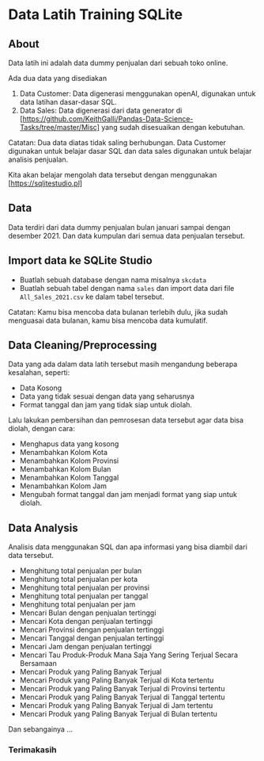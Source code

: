 # Data Latih Training SQLite

## About

Data latih ini adalah data dummy penjualan dari sebuah toko online. 

Ada dua data yang disediakan 

1. Data Customer: Data digenerasi menggunakan openAI, digunakan untuk data latihan dasar-dasar SQL.  
2. Data Sales: Data digenerasi dari data generator di [https://github.com/KeithGalli/Pandas-Data-Science-Tasks/tree/master/Misc] yang sudah disesuaikan dengan kebutuhan.

Catatan: Dua data diatas tidak saling berhubungan. Data Customer digunakan untuk belajar dasar SQL dan data sales digunakan untuk belajar analisis penjualan.

Kita akan belajar mengolah data tersebut dengan menggunakan [https://sqlitestudio.pl]

## Data
Data terdiri dari data dummy penjualan bulan januari sampai dengan desember 2021. Dan data kumpulan dari semua data penjualan tersebut.

## Import data ke SQLite Studio
- Buatlah sebuah database dengan nama misalnya `skcdata`
- Buatlah sebuah tabel dengan nama `sales` dan import data dari file `All_Sales_2021.csv` ke dalam tabel tersebut.

Catatan: Kamu bisa mencoba data bulanan terlebih dulu, jika sudah menguasai data bulanan, kamu bisa mencoba data kumulatif.

## Data Cleaning/Preprocessing
Data yang ada dalam data latih tersebut  masih mengandung beberapa kesalahan, seperti:
- Data Kosong
- Data yang tidak sesuai dengan data yang seharusnya
- Format tanggal dan jam yang tidak siap untuk diolah.

Lalu lakukan pembersihan dan pemrosesan data tersebut agar data bisa diolah, dengan cara:
- Menghapus data yang kosong
- Menambahkan Kolom Kota
- Menambahkan Kolom Provinsi
- Menambahkan Kolom Bulan
- Menambahkan Kolom Tanggal
- Menambahkan Kolom Jam
- Mengubah format tanggal dan jam menjadi format yang siap untuk diolah.


## Data Analysis

Analisis data menggunakan SQL dan apa informasi yang bisa diambil dari data tersebut.

- Menghitung total penjualan per bulan
- Menghitung total penjualan per kota
- Menghitung total penjualan per provinsi
- Menghitung total penjualan per tanggal
- Menghitung total penjualan per jam    
- Mencari Bulan dengan penjualan tertinggi
- Mencari Kota dengan penjualan tertinggi
- Mencari Provinsi dengan penjualan tertinggi
- Mencari Tanggal dengan penjualan tertinggi
- Mencari Jam dengan penjualan tertinggi
- Mencari Tau Produk-Produk Mana Saja Yang Sering Terjual Secara Bersamaan
- Mencari Produk yang Paling Banyak Terjual
- Mencari Produk yang Paling Banyak Terjual di Kota tertentu
- Mencari Produk yang Paling Banyak Terjual di Provinsi tertentu
- Mencari Produk yang Paling Banyak Terjual di Tanggal tertentu
- Mencari Produk yang Paling Banyak Terjual di Jam tertentu 
- Mencari Produk yang Paling Banyak Terjual di Bulan tertentu

Dan sebangainya ...

### Terimakasih

















